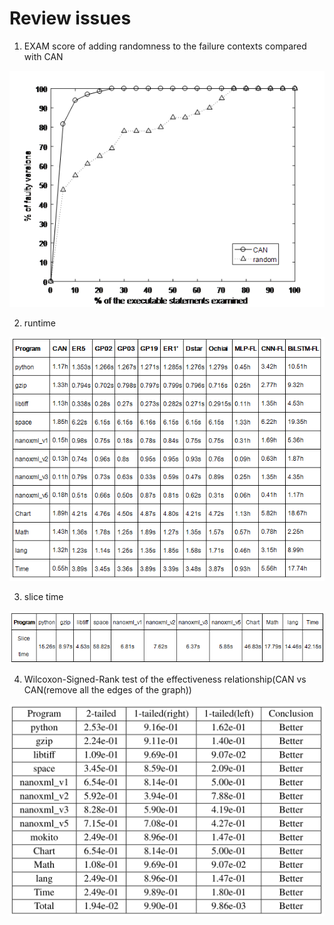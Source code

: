 # Review issues
 
 
1. EXAM score of adding randomness to the failure contexts compared with CAN

![exam](https://raw.githubusercontent.com/oy-sarah/CAN-doc-source/master/images/exam.png)

 
2. runtime
 
![runtime](https://raw.githubusercontent.com/oy-sarah/CAN-doc-source/master/images/runtime.png)

3. slice time
 
![slicetime](https://raw.githubusercontent.com/oy-sarah/CAN-doc-source/master/images/slicetime.png)

4. Wilcoxon-Signed-Rank test of the effectiveness relationship(CAN vs CAN(remove all the edges of the graph))
 
![slicetime](https://raw.githubusercontent.com/oy-sarah/CAN-doc-source/master/images/wilconxon(CAN-RemoveEdges).png)
